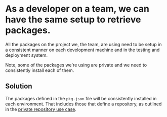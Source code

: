 # As a developer on a team, we can have the same setup to retrieve packages.

All the packages on the project we, the team, are using need to be setup in a
consistent manner on each development machine and in the testing and deployment
system.

Note, some of the packages we're using are private and we need to consistently
install each of them.

## Solution
The packages defined in the `pkg.json` file will be consistently installed in
each environment. That includes those that define a repository, as outlined
in the [private repository use case](work_with_private_packages.md).
